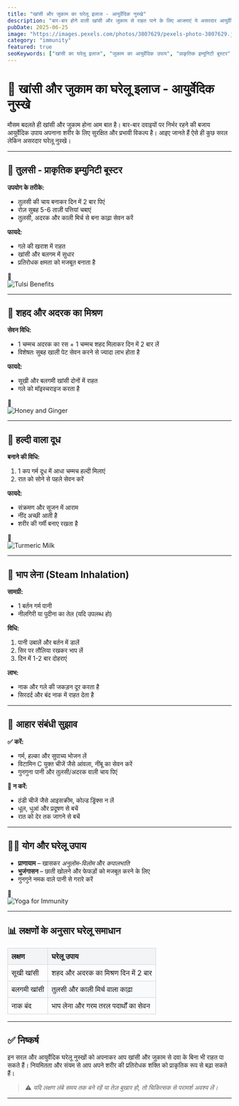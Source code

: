 ```yaml
---
title: "खांसी और जुकाम का घरेलू इलाज - आयुर्वेदिक नुस्खे"
description: "बार-बार होने वाली खांसी और जुकाम से राहत पाने के लिए आजमाएं ये असरदार आयुर्वेदिक उपाय।"
pubDate: 2025-06-25
image: "https://images.pexels.com/photos/3807629/pexels-photo-3807629.jpeg"
category: "immunity"
featured: true
seoKeywords: ["खांसी का घरेलू इलाज", "जुकाम का आयुर्वेदिक उपाय", "प्राकृतिक इम्युनिटी बूस्टर", "तुलसी और शहद से इलाज", "हल्दी वाला दूध"]
---
```


# 🤧 खांसी और जुकाम का घरेलू इलाज - आयुर्वेदिक नुस्खे

मौसम बदलते ही खांसी और जुकाम होना आम बात है। बार-बार दवाइयों पर निर्भर रहने की बजाय आयुर्वेदिक उपाय अपनाना शरीर के लिए सुरक्षित और प्रभावी विकल्प है। आइए जानते हैं ऐसे ही कुछ सरल लेकिन असरदार घरेलू नुस्खे।

---

## 🌿 तुलसी - प्राकृतिक इम्युनिटी बूस्टर

**उपयोग के तरीके:**
- तुलसी की चाय बनाकर दिन में 2 बार पिएं
- रोज़ सुबह 5-6 ताज़ी पत्तियां चबाएं
- तुलसी, अदरक और काली मिर्च से बना काढ़ा सेवन करें

**फायदे:**
- गले की खराश में राहत
- खांसी और बलगम में सुधार
- प्रतिरोधक क्षमता को मजबूत बनाता है

📸  
![Tulsi Benefits](https://cdn.pixabay.com/photo/2022/08/11/08/25/tea-7378930_1280.jpg)

---

## 🍯 शहद और अदरक का मिश्रण

**सेवन विधि:**
- 1 चम्मच अदरक का रस + 1 चम्मच शहद मिलाकर दिन में 2 बार लें
- विशेषतः सुबह खाली पेट सेवन करने से ज्यादा लाभ होता है

**फायदे:**
- सूखी और बलगमी खांसी दोनों में राहत
- गले को मॉइस्चराइज करता है

📸  
![Honey and Ginger](https://cdn.pixabay.com/photo/2016/10/13/15/50/ginger-1738098_1280.jpg)

---

## 🥛 हल्दी वाला दूध

**बनाने की विधि:**
1. 1 कप गर्म दूध में आधा चम्मच हल्दी मिलाएं
2. रात को सोने से पहले सेवन करें

**फायदे:**
- संक्रमण और सूजन में आराम
- नींद अच्छी आती है
- शरीर की गर्मी बनाए रखता है

📸  
![Turmeric Milk](https://cdn.pixabay.com/photo/2016/02/10/15/48/spices-1191945_1280.jpg)

---

## 💨 भाप लेना (Steam Inhalation)

**सामग्री:**
- 1 बर्तन गर्म पानी
- नीलगिरी या पुदीना का तेल (यदि उपलब्ध हो)

**विधि:**
1. पानी उबालें और बर्तन में डालें
2. सिर पर तौलिया रखकर भाप लें
3. दिन में 1-2 बार दोहराएं

**लाभ:**
- नाक और गले की जकड़न दूर करता है
- सिरदर्द और बंद नाक में राहत देता है

---

## 🥗 आहार संबंधी सुझाव

**✅ करें:**
- गर्म, हल्का और सुपाच्य भोजन लें
- विटामिन C युक्त चीजें जैसे आंवला, नींबू का सेवन करें
- गुनगुना पानी और तुलसी/अदरक वाली चाय पिएं

**🚫 न करें:**
- ठंडी चीजें जैसे आइसक्रीम, कोल्ड ड्रिंक्स न लें
- धूल, धुआं और प्रदूषण से बचें
- रात को देर तक जागने से बचें

---

## 🧘‍♂️ योग और घरेलू उपाय

- **प्राणायाम** – खासकर *अनुलोम-विलोम* और *कपालभाति*
- **भुजंगासन** – छाती खोलने और फेफड़ों को मजबूत करने के लिए
- गुनगुने नमक वाले पानी से गरारे करें

📸  
![Yoga for Immunity](https://images.pexels.com/photos/3823039/pexels-photo-3823039.jpeg)

---

## 📊 लक्षणों के अनुसार घरेलू समाधान

<table style="width:100%; border-collapse: collapse; margin-top: 1rem;">
  <thead>
    <tr style="background-color: #f3f4f6; text-align: left;">
      <th style="padding: 8px; border: 1px solid #d1d5db;">लक्षण</th>
      <th style="padding: 8px; border: 1px solid #d1d5db;">घरेलू उपाय</th>
    </tr>
  </thead>
  <tbody>
    <tr>
      <td style="padding: 8px; border: 1px solid #d1d5db;">सूखी खांसी</td>
      <td style="padding: 8px; border: 1px solid #d1d5db;">शहद और अदरक का मिश्रण दिन में 2 बार</td>
    </tr>
    <tr style="background-color: #f9fafb;">
      <td style="padding: 8px; border: 1px solid #d1d5db;">बलगमी खांसी</td>
      <td style="padding: 8px; border: 1px solid #d1d5db;">तुलसी और काली मिर्च वाला काढ़ा</td>
    </tr>
    <tr>
      <td style="padding: 8px; border: 1px solid #d1d5db;">नाक बंद</td>
      <td style="padding: 8px; border: 1px solid #d1d5db;">भाप लेना और गरम तरल पदार्थों का सेवन</td>
    </tr>
  </tbody>
</table>

---

## ✅ निष्कर्ष

इन सरल और आयुर्वेदिक घरेलू नुस्खों को अपनाकर आप खांसी और जुकाम से दवा के बिना भी राहत पा सकते हैं। नियमितता और संयम से आप अपने शरीर की प्रतिरोधक शक्ति को प्राकृतिक रूप से बढ़ा सकते हैं।

> ⚠️ *यदि लक्षण लंबे समय तक बने रहें या तेज़ बुखार हो, तो चिकित्सक से परामर्श अवश्य लें।*

---

